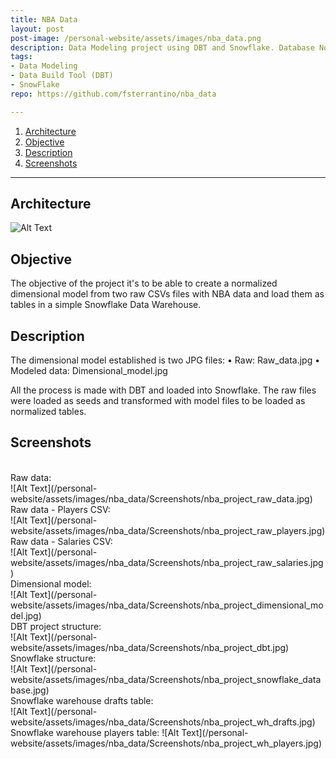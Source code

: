 ```yaml
---
title: NBA Data
layout: post
post-image: /personal-website/assets/images/nba_data.png
description: Data Modeling project using DBT and Snowflake. Database Normalization.
tags:
- Data Modeling
- Data Build Tool (DBT)
- SnowFlake
repo: https://github.com/fsterrantino/nba_data

---
```


1. [Architecture](#architecture)
1. [Objective](#objective)
1. [Description](#description)
1. [Screenshots](#screenshots)

---

## Architecture
![Alt Text](/personal-website/assets/images/nba_data/architecture.jpg)

## Objective
The objective of the project it's to be able to create a normalized dimensional model from two raw CSVs files with NBA data and load them as tables in a simple Snowflake Data Warehouse.

## Description
The dimensional model established is two JPG files:
• Raw: Raw_data.jpg
• Modeled data: Dimensional_model.jpg

All the process is made with DBT and loaded into Snowflake. The raw files were loaded as seeds and transformed with model files to be loaded as normalized tables.

## Screenshots
</br>
Raw data:
</br>
![Alt Text](/personal-website/assets/images/nba_data/Screenshots/nba_project_raw_data.jpg)
</br>
Raw data - Players CSV:
</br>
![Alt Text](/personal-website/assets/images/nba_data/Screenshots/nba_project_raw_players.jpg)
</br>
Raw data - Salaries CSV:
</br>
![Alt Text](/personal-website/assets/images/nba_data/Screenshots/nba_project_raw_salaries.jpg)
</br>
Dimensional model:
</br>
![Alt Text](/personal-website/assets/images/nba_data/Screenshots/nba_project_dimensional_model.jpg)
</br>
DBT project structure:
</br>
![Alt Text](/personal-website/assets/images/nba_data/Screenshots/nba_project_dbt.jpg)
</br>
Snowflake structure:
</br>
![Alt Text](/personal-website/assets/images/nba_data/Screenshots/nba_project_snowflake_database.jpg)
</br>
Snowflake warehouse drafts table:
</br>
![Alt Text](/personal-website/assets/images/nba_data/Screenshots/nba_project_wh_drafts.jpg)
</br>
Snowflake warehouse players table:
![Alt Text](/personal-website/assets/images/nba_data/Screenshots/nba_project_wh_players.jpg)